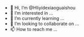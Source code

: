 - 👋 Hi, I’m @Hliyidexiaoguaishou
- 👀 I’m interested in ...
- 🌱 I’m currently learning ...
- 💞️ I’m looking to collaborate on ...
- 📫 How to reach me ...

<!---
Hliyidexiaoguaishou/Hliyidexiaoguaishou is a ✨ special ✨ repository because its `README.md` (this file) appears on your GitHub profile.
You can click the Preview link to take a look at your changes.
--->

